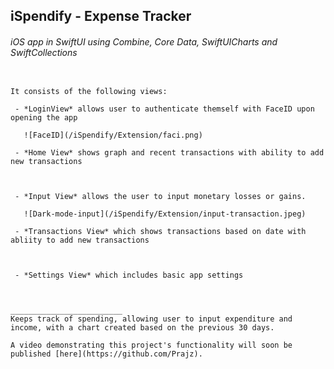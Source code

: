 ## **iSpendify** - Expense Tracker

###### iOS app in SwiftUI using Combine, Core Data, SwiftUICharts and SwiftCollections

``` Will update the views with screenshots once fully functional

It consists of the following views:

 - *LoginView* allows user to authenticate themself with FaceID upon opening the app

   ![FaceID](/iSpendify/Extension/faci.png)

 - *Home View* shows graph and recent transactions with ability to add new transactions 



 - *Input View* allows the user to input monetary losses or gains.

   ![Dark-mode-input](/iSpendify/Extension/input-transaction.jpeg)

 - *Transactions View* which shows transactions based on date with abliity to add new transactions



 - *Settings View* which includes basic app settings



_________________________
Keeps track of spending, allowing user to input expenditure and income, with a chart created based on the previous 30 days.

A video demonstrating this project's functionality will soon be published [here](https://github.com/Prajz).
